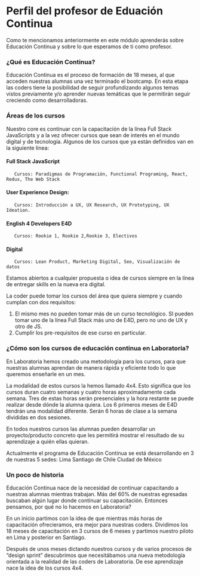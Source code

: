 
# Perfil del profesor de Eduación Continua

Como te mencionamos anteriormente en este módulo aprenderás sobre Educación Continua y sobre lo que esperamos de ti como profesor.


### ¿Qué es Educación Continua?

Educación Continua es el proceso de formación de 18 meses, al que acceden nuestras alumnas una vez terminado el bootcamp. En esta etapa las coders tiene la posibilidad de seguir profundizando algunos temas vistos previamente y/o aprender nuevas temáticas que le permitirán seguir creciendo como desarrolladoras.


### Áreas de los cursos

Nuestro core es continuar con la capacitación de la línea Full Stack JavaScripts y a la vez ofrecer cursos que sean de interés en el mundo digital y de tecnología. Algunos de los cursos que ya están definidos van en la siguiente línea:

#### Full Stack JavaScript
       Cursos: Paradigmas de Programación, Functional Programing, React, Redux, The Web Stack	

#### User Experience Design: 
       Cursos: Introducción a UX, UX Research, UX Prototyping, UX Ideation.
       
#### English 4 Developers E4D
       Cursos: Rookie 1, Rookie 2,Rookie 3, Electivos

#### Digital
       Cursos: Lean Product, Marketing Digital, Seo, Visualización de datos

Estamos  abiertos a cualquier propuesta o idea de cursos siempre en la línea de entregar skills en la nueva era digital.

La coder puede tomar los cursos del área que quiera siempre y cuando cumplan con dos requisitos:
1) El mismo mes no pueden tomar más de un curso tecnológico. SI pueden tomar uno de la línea Full Stack más uno de E4D, pero no uno de UX y otro de JS.
2) Cumplir los pre-requisitos de ese curso en particular.


### ¿Cómo son los cursos de educación continua en Laboratoria?


En Laboratoria hemos creado una metodología para los cursos, para que nuestras alumnas aprendan de manera rápida y eficiente todo lo que queremos enseñarle en un mes. 

La modalidad de estos cursos la hemos llamado 4x4. Esto significa que los cursos duran cuatro semanas y cuatro horas aproximadamente cada semana. Tres de estas horas serán presenciales y la hora restante se puede realizar desde dónde la alumna quiera. Los 6 primeros meses de E4D tendrán una modalidad diferente. Serán 6 horas de clase a la semana divididas en dos sesiones. 

En todos nuestros cursos las alumnas pueden desarrollar un proyecto/producto concreto que les permitirá mostrar el resultado de su aprendizaje a quién ellas quieran.

Actualmente el programa de Educación Continua se está desarrollando en 3 de nuestras 5 sedes: 
Lima 
Santiago de Chile
Ciudad de México


### Un poco de historia

Educación Continua nace de la necesidad de continuar capacitando a nuestras alumnas mientras trabajan. Más del 60% de nuestras egresadas buscaban algún lugar donde continuar su capacitación. Entonces pensamos, por qué no lo hacemos en Laboratoria?

En un inicio partimos con la idea de que mientras más horas de capacitación ofrecieramos, era mejor para nuestras coders. Dividimos los 18 meses de capacitación en 3 cursos de 6 meses y partimos nuestro piloto en Lima y posterior en Santiago.

Después de unos meses dictando nuestros cursos y de varios procesos de “design sprint” descubrimos que necesitábamos una nueva metodología orientada a la realidad de las coders de Laboratoria. De ese aprendizaje nace la idea de los cursos 4x4.
